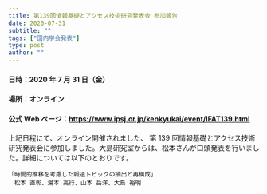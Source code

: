```yaml
---
title: 第139回情報基礎とアクセス技術研究発表会 参加報告
date: 2020-07-31
subtitle: ""
tags: ["国内学会発表"]
type: post
author: ""
---
```


<!--more-->

#### 日時：2020 年 7 月 31 日（金）

#### 場所：オンライン

#### 公式 Web ページ：https://www.ipsj.or.jp/kenkyukai/event/IFAT139.html

上記日程にて、オンライン開催されました、 第 139 回情報基礎とアクセス技術研究発表会に参加しました。大島研究室からは、松本さんが口頭発表を行いました。詳細については以下のとおりです。

```
「時間的推移を考慮した報道トピックの抽出と再構成」
　松本 直彰、湯本 高行、山本 岳洋、大島 裕明
```
